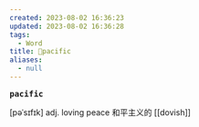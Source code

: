 ```yaml
---
created: 2023-08-02 16:36:23
updated: 2023-08-02 16:36:28
tags:
  - Word
title: 📖pacific
aliases:
  - null
---
```


<pre><strong>pacific</strong></pre>
[pəˈsɪfɪk]
adj. loving peace 和平主义的
[[dovish]]
